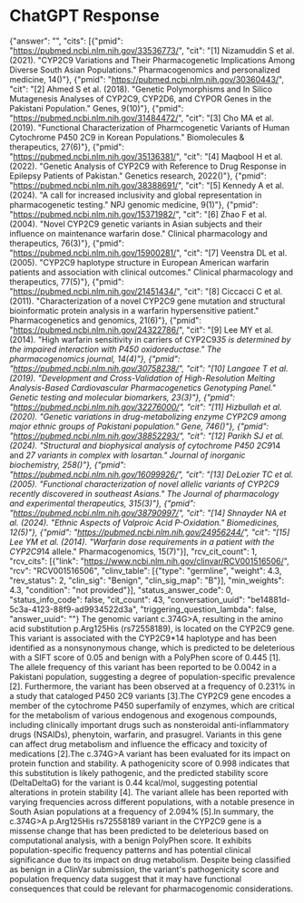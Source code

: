 # ChatGPT Response

{"answer": "", "cits": [{"pmid": "https://pubmed.ncbi.nlm.nih.gov/33536773/", "cit": "[1] Nizamuddin S et al. (2021). \"CYP2C9 Variations and Their Pharmacogenetic Implications Among Diverse South Asian Populations.\" Pharmacogenomics and personalized medicine, 14()"}, {"pmid": "https://pubmed.ncbi.nlm.nih.gov/30360443/", "cit": "[2] Ahmed S et al. (2018). \"Genetic Polymorphisms and In Silico Mutagenesis Analyses of CYP2C9, CYP2D6, and CYPOR Genes in the Pakistani Population.\" Genes, 9(10)"}, {"pmid": "https://pubmed.ncbi.nlm.nih.gov/31484472/", "cit": "[3] Cho MA et al. (2019). \"Functional Characterization of Pharmcogenetic Variants of Human Cytochrome P450 2C9 in Korean Populations.\" Biomolecules & therapeutics, 27(6)"}, {"pmid": "https://pubmed.ncbi.nlm.nih.gov/35136381/", "cit": "[4] Maqbool H et al. (2022). \"Genetic Analysis of CYP2C9 with Reference to Drug Response in Epilepsy Patients of Pakistan.\" Genetics research, 2022()"}, {"pmid": "https://pubmed.ncbi.nlm.nih.gov/38388691/", "cit": "[5] Kennedy A et al. (2024). \"A call for increased inclusivity and global representation in pharmacogenetic testing.\" NPJ genomic medicine, 9(1)"}, {"pmid": "https://pubmed.ncbi.nlm.nih.gov/15371982/", "cit": "[6] Zhao F et al. (2004). \"Novel CYP2C9 genetic variants in Asian subjects and their influence on maintenance warfarin dose.\" Clinical pharmacology and therapeutics, 76(3)"}, {"pmid": "https://pubmed.ncbi.nlm.nih.gov/15900281/", "cit": "[7] Veenstra DL et al. (2005). \"CYP2C9 haplotype structure in European American warfarin patients and association with clinical outcomes.\" Clinical pharmacology and therapeutics, 77(5)"}, {"pmid": "https://pubmed.ncbi.nlm.nih.gov/21451434/", "cit": "[8] Ciccacci C et al. (2011). \"Characterization of a novel CYP2C9 gene mutation and structural bioinformatic protein analysis in a warfarin hypersensitive patient.\" Pharmacogenetics and genomics, 21(6)"}, {"pmid": "https://pubmed.ncbi.nlm.nih.gov/24322786/", "cit": "[9] Lee MY et al. (2014). \"High warfarin sensitivity in carriers of CYP2C9*35 is determined by the impaired interaction with P450 oxidoreductase.\" The pharmacogenomics journal, 14(4)"}, {"pmid": "https://pubmed.ncbi.nlm.nih.gov/30758238/", "cit": "[10] Langaee T et al. (2019). \"Development and Cross-Validation of High-Resolution Melting Analysis-Based Cardiovascular Pharmacogenetics Genotyping Panel.\" Genetic testing and molecular biomarkers, 23(3)"}, {"pmid": "https://pubmed.ncbi.nlm.nih.gov/32276000/", "cit": "[11] Hizbullah et al. (2020). \"Genetic variations in drug-metabolizing enzyme CYP2C9 among major ethnic groups of Pakistani population.\" Gene, 746()"}, {"pmid": "https://pubmed.ncbi.nlm.nih.gov/38852293/", "cit": "[12] Parikh SJ et al. (2024). \"Structural and biophysical analysis of cytochrome P450 2C9*14 and *27 variants in complex with losartan.\" Journal of inorganic biochemistry, 258()"}, {"pmid": "https://pubmed.ncbi.nlm.nih.gov/16099926/", "cit": "[13] DeLozier TC et al. (2005). \"Functional characterization of novel allelic variants of CYP2C9 recently discovered in southeast Asians.\" The Journal of pharmacology and experimental therapeutics, 315(3)"}, {"pmid": "https://pubmed.ncbi.nlm.nih.gov/38790997/", "cit": "[14] Shnayder NA et al. (2024). \"Ethnic Aspects of Valproic Acid P-Oxidation.\" Biomedicines, 12(5)"}, {"pmid": "https://pubmed.ncbi.nlm.nih.gov/24956244/", "cit": "[15] Lee YM et al. (2014). \"Warfarin dose requirements in a patient with the CYP2C9*14 allele.\" Pharmacogenomics, 15(7)"}], "rcv_cit_count": 1, "rcv_cits": [{"link": "https://www.ncbi.nlm.nih.gov/clinvar/RCV001516506/", "rcv": "RCV001516506", "clinv_table": [{"type": "germline", "weight": 4.3, "rev_status": 2, "clin_sig": "Benign", "clin_sig_map": "B"}], "min_weights": 4.3, "condition": "not provided"}], "status_answer_code": 0, "status_info_code": false, "cit_count": 43, "conversation_uuid": "be14881d-5c3a-4123-88f9-ad9934522d3a", "triggering_question_lambda": false, "answer_uuid": ""}
The genomic variant c.374G>A, resulting in the amino acid substitution p.Arg125His (rs72558189), is located on the CYP2C9 gene. This variant is associated with the CYP2C9*14 haplotype and has been identified as a nonsynonymous change, which is predicted to be deleterious with a SIFT score of 0.05 and benign with a PolyPhen score of 0.445 [1]. The allele frequency of this variant has been reported to be 0.0042 in a Pakistani population, suggesting a degree of population-specific prevalence [2]. Furthermore, the variant has been observed at a frequency of 0.231% in a study that cataloged P450 2C9 variants [3].The CYP2C9 gene encodes a member of the cytochrome P450 superfamily of enzymes, which are critical for the metabolism of various endogenous and exogenous compounds, including clinically important drugs such as nonsteroidal anti-inflammatory drugs (NSAIDs), phenytoin, warfarin, and prasugrel. Variants in this gene can affect drug metabolism and influence the efficacy and toxicity of medications [2].The c.374G>A variant has been evaluated for its impact on protein function and stability. A pathogenicity score of 0.998 indicates that this substitution is likely pathogenic, and the predicted stability score (DeltaDeltaG) for the variant is 0.44 kcal/mol, suggesting potential alterations in protein stability [4]. The variant allele has been reported with varying frequencies across different populations, with a notable presence in South Asian populations at a frequency of 2.094% [5].In summary, the c.374G>A p.Arg125His rs72558189 variant in the CYP2C9 gene is a missense change that has been predicted to be deleterious based on computational analysis, with a benign PolyPhen score. It exhibits population-specific frequency patterns and has potential clinical significance due to its impact on drug metabolism. Despite being classified as benign in a ClinVar submission, the variant's pathogenicity score and population frequency data suggest that it may have functional consequences that could be relevant for pharmacogenomic considerations.